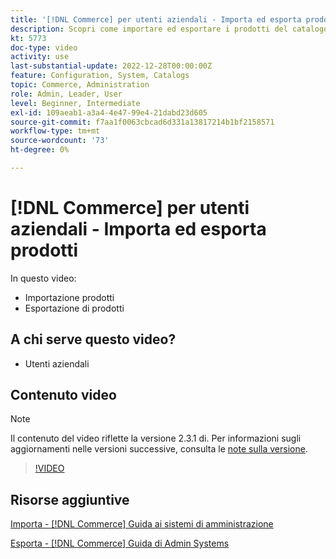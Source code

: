 ```yaml
---
title: '[!DNL Commerce] per utenti aziendali - Importa ed esporta prodotti'
description: Scopri come importare ed esportare i prodotti del catalogo.
kt: 5773
doc-type: video
activity: use
last-substantial-update: 2022-12-28T00:00:00Z
feature: Configuration, System, Catalogs
topic: Commerce, Administration
role: Admin, Leader, User
level: Beginner, Intermediate
exl-id: 109aeab1-a3a4-4e47-99e4-21dabd23d605
source-git-commit: f7aa1f0063cbcad6d331a13817214b1bf2158571
workflow-type: tm+mt
source-wordcount: '73'
ht-degree: 0%

---
```


# [!DNL Commerce] per utenti aziendali - Importa ed esporta prodotti

In questo video:

- Importazione prodotti
- Esportazione di prodotti

## A chi serve questo video?

- Utenti aziendali

## Contenuto video

>[!NOTE]
>
>Il contenuto del video riflette la versione 2.3.1 di. Per informazioni sugli aggiornamenti nelle versioni successive, consulta le [note sulla versione](https://experienceleague.adobe.com/docs/commerce-operations/release/notes/overview.html?lang=it).

>[!VIDEO](https://video.tv.adobe.com/v/329974?quality=12&learn=on&captions=ita)

## Risorse aggiuntive

[Importa - [!DNL Commerce] Guida ai sistemi di amministrazione](https://experienceleague.adobe.com/docs/commerce-admin/systems/data-transfer/data-import.html?lang=it)

[Esporta - [!DNL Commerce] Guida di Admin Systems](https://experienceleague.adobe.com/docs/commerce-admin/systems/data-transfer/data-export.html?lang=it)
